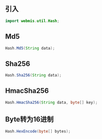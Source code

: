 ## 引入
```java
import webmis.util.Hash;
```

## Md5
```java
Hash.Md5(String data);
```

## Sha256
```java
Hash.Sha256(String data);
```

## HmacSha256
```java
Hash.HmacSha256(String data, byte[] key);
```

## Byte转为16进制
```java
Hash.HexEncode(byte[] bytes);
```
